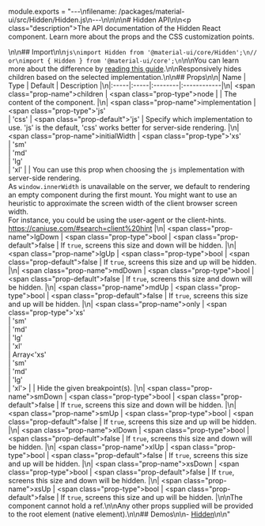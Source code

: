 module.exports = "---\nfilename: /packages/material-ui/src/Hidden/Hidden.js\n---\n\n<!--- This documentation is automatically generated, do not try to edit it. -->\n\n# Hidden API\n\n<p class=\"description\">The API documentation of the Hidden React component. Learn more about the props and the CSS customization points.</p>\n\n## Import\n\n```js\nimport Hidden from '@material-ui/core/Hidden';\n// or\nimport { Hidden } from '@material-ui/core';\n```\n\nYou can learn more about the difference by [reading this guide](/guides/minimizing-bundle-size/).\n\nResponsively hides children based on the selected implementation.\n\n## Props\n\n| Name | Type | Default | Description |\n|:-----|:-----|:--------|:------------|\n| <span class=\"prop-name\">children</span> | <span class=\"prop-type\">node</span> |  | The content of the component. |\n| <span class=\"prop-name\">implementation</span> | <span class=\"prop-type\">'js'<br>&#124;&nbsp;'css'</span> | <span class=\"prop-default\">'js'</span> | Specify which implementation to use.  'js' is the default, 'css' works better for server-side rendering. |\n| <span class=\"prop-name\">initialWidth</span> | <span class=\"prop-type\">'xs'<br>&#124;&nbsp;'sm'<br>&#124;&nbsp;'md'<br>&#124;&nbsp;'lg'<br>&#124;&nbsp;'xl'</span> |  | You can use this prop when choosing the `js` implementation with server-side rendering.<br>As `window.innerWidth` is unavailable on the server, we default to rendering an empty component during the first mount. You might want to use an heuristic to approximate the screen width of the client browser screen width.<br>For instance, you could be using the user-agent or the client-hints. https://caniuse.com/#search=client%20hint |\n| <span class=\"prop-name\">lgDown</span> | <span class=\"prop-type\">bool</span> | <span class=\"prop-default\">false</span> | If `true`, screens this size and down will be hidden. |\n| <span class=\"prop-name\">lgUp</span> | <span class=\"prop-type\">bool</span> | <span class=\"prop-default\">false</span> | If `true`, screens this size and up will be hidden. |\n| <span class=\"prop-name\">mdDown</span> | <span class=\"prop-type\">bool</span> | <span class=\"prop-default\">false</span> | If `true`, screens this size and down will be hidden. |\n| <span class=\"prop-name\">mdUp</span> | <span class=\"prop-type\">bool</span> | <span class=\"prop-default\">false</span> | If `true`, screens this size and up will be hidden. |\n| <span class=\"prop-name\">only</span> | <span class=\"prop-type\">'xs'<br>&#124;&nbsp;'sm'<br>&#124;&nbsp;'md'<br>&#124;&nbsp;'lg'<br>&#124;&nbsp;'xl'<br>&#124;&nbsp;Array&lt;'xs'<br>&#124;&nbsp;'sm'<br>&#124;&nbsp;'md'<br>&#124;&nbsp;'lg'<br>&#124;&nbsp;'xl'&gt;</span> |  | Hide the given breakpoint(s). |\n| <span class=\"prop-name\">smDown</span> | <span class=\"prop-type\">bool</span> | <span class=\"prop-default\">false</span> | If `true`, screens this size and down will be hidden. |\n| <span class=\"prop-name\">smUp</span> | <span class=\"prop-type\">bool</span> | <span class=\"prop-default\">false</span> | If `true`, screens this size and up will be hidden. |\n| <span class=\"prop-name\">xlDown</span> | <span class=\"prop-type\">bool</span> | <span class=\"prop-default\">false</span> | If `true`, screens this size and down will be hidden. |\n| <span class=\"prop-name\">xlUp</span> | <span class=\"prop-type\">bool</span> | <span class=\"prop-default\">false</span> | If `true`, screens this size and up will be hidden. |\n| <span class=\"prop-name\">xsDown</span> | <span class=\"prop-type\">bool</span> | <span class=\"prop-default\">false</span> | If `true`, screens this size and down will be hidden. |\n| <span class=\"prop-name\">xsUp</span> | <span class=\"prop-type\">bool</span> | <span class=\"prop-default\">false</span> | If `true`, screens this size and up will be hidden. |\n\nThe component cannot hold a ref.\n\nAny other props supplied will be provided to the root element (native element).\n\n## Demos\n\n- [Hidden](/components/hidden/)\n\n"